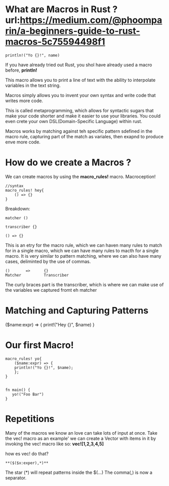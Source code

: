 What are Macros in Rust ?
__url:https://medium.com/@phoomparin/a-beginners-guide-to-rust-macros-5c75594498f1__
==================================================

	println!("Yo {}!", name)



If you have already tried out Rust, you shol have already used a macro before,
	__println!__

This macro allows you to print a line of text with the ability to
interpolate variables in the text string.



Macros simply allows you to invent your own syntax and write code that
writes more code.


This is called metaprogramming, which allows for syntactic sugars that
make your code shorter and make it easier to use your libraries.  You 
could even crete your own DSL(Domain-Specific Language) within rust.


Macros works by matching against teh specific pattern sdefined in the 
macro rule, capturing part of the match as variales, then exapnd to
produce enve more code.




How do we create a Macros ?
===================================

We can create macros by using the **macro_rules!**
macro.  Macroception!


	//syntax
	macro_rules! hey{
	    () => {}
	}


Breakdown:

	matcher ()
     
	transcriber {}

	() => {}


This is an etry for the macro rule, which we can haven many rules
to match for in a single macro, which we can have many rules
to macth for a single macro.  It is very similar to pattern matching, 
where we can also have many cases, deliminted by the use of commas.


	()       =>      {}
	Matcher	         Transcriber


The curly braces part is the transcriber, which is where we can 
make use of the variables we captured fromt eh matcher


Matching and Capturing Patterns
============================================

($name:expr) => {
    print!("Hey {}", $name)
}



Our first Macro!
===========================================
	macro_rules! yo{
	    ($name:expr) => {
		println!("Yo {}!", $name);
	    };
	}


	fn main() {
	   yo!("Foo Bar")
	}



Repetitions
===============================================
Many of the macros we know an love can take lots of input at
once.  Take the vec! macro as an example' we can create a 
Vector with items in it by invoking the vec! macro like
so:  __vec![1,2,3,4,5]__


how es vec! do that?

	**($($x:exper),*)**



The star (*) will repeat patterns inside the $(...)
The comma(,) is now a separator.








